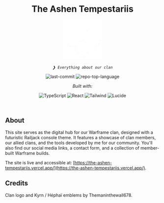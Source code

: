<p align="center">
    <h1 align="center">The Ashen Tempestariis</h1>
</p>
<p align="center">
  <img src="https://github.com/naguiagahnim/CephalonPoseidis/blob/master/assets/logo.png" alt="Clan Logo">
</p>
<p align="center">
    <em><code>❯ Everything about our clan</code></em>
</p>
<p align="center">
	<img src="https://img.shields.io/github/last-commit/naguiagahnim/The-Ashen-Tempestariis-Website?style=flat&logo=git&logoColor=white&color=ff00bc" alt="last-commit">
	<img src="https://img.shields.io/github/languages/top/naguiagahnim/The-Ashen-Tempestariis-Website?style=flat&color=ff00bc" alt="repo-top-language">
</p>

<p align="center">
    <em>Built with:</em>
</p>
<p align="center">
	<img src="https://img.shields.io/badge/TypeScript-%23ff00bc.svg?style=flat&logo=typescript&logoColor=white" alt="TypeScript">
  <img src="https://img.shields.io/badge/React-%23ff00bc.svg?style=flat&logo=react&logoColor=white" alt="React">
  <img src="https://img.shields.io/badge/Tailwind CSS-%23ff00bc.svg?style=flat&logo=tailwindcss&logoColor=white" alt="Tailwind">
  <img src="https://img.shields.io/badge/Lucide-%23ff00bc.svg?style=flat&logo=lucide&logoColor=white" alt="Lucide">
</p>

<br>

## About
This site serves as the digital hub for our Warframe clan, designed with a futuristic Railjack console theme. It features a showcase of clan members, our allied clans, and the tools developed by me for our community. You'll also find our social media links, a contact form, and a collection of member-built Warframe builds.

The site is live and accessible at: [https://the-ashen-tempestariis.vercel.app/](https://the-ashen-tempestariis.vercel.app/).

## Credits

Clan logo and Kyrn / Héphaï emblems by Themaninthewall678.
